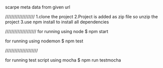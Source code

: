 scarpe meta data from given url

/////////////////// 
1.clone the project 
2.Project is added as zip file so unzip the project
3.use npm install to install all dependencies

//////////////////// 
for running using node $ npm start

for running using nodemon $ npm test

/////////////////////

for running test script using mocha $ npm run testmocha
